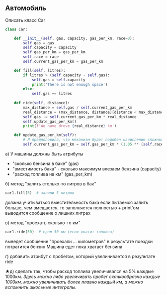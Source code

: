 ## Автомобиль

Описать класс Car
``` python
class Car:

    def __init__(self, gas, capacity, gas_per_km, race=0):
        self.gas = gas
        self.capacity = capacity
        self.gas_per_km = gas_per_km
        self.race = race
        self.current_gas_per_km = gas_per_km

    def fill(self, litres):
        if litres > (self.capacity - self.gas):
            self.gas = self.capacity
            print('There is not enough space')
        else:
            self.gas += litres
    
    def ride(self, distance):
        max_distance = self.gas / self.current_gas_per_km
        real_distance = (max_distance, distance)[distance < max_distance]
        self.gas -= self.current_gas_per_km * real_distance
        self.update_gas_per_km()
        print(f'We have drove {real_distance} km')

    def update_gas_per_km(self):
        # Я предположила, что механизм будет подобен начислению сложных процентов
        self.current_gas_per_km = self.gas_per_km * (1.05 ** (self.race / 1000))

```

а) У машины должны быть атрибуты
* "сколько бензина в баке" (gas)
* "вместимость бака" - сколько максимум влезаем бензина (capacity)
* "расход топлива на км" (gas_per_km)

б) метод "залить столько-то литров в бак"

``` python
car1.fill(5)  # залили 5 литров
```

должна учитываться вместительность бака
если пытаемся залить больше, чем вмещается, то заполняется полностью + print'ом выводится сообщение о лишних литрах

в) метод "проехать сколько-то км"

``` python
car1.ride(50)  # едем 50 км (если хватит топлива) 
```

выведет сообщение "проехали ... километров"
в результате поездки потратится бензин
Машина едет пока хватает бензина

г) добавить атрибут с пробегом, который увеличивается в результате ride

★д) сделать так, чтобы расход топлива увеличивался на 5% каждые 1000км.
*Здесь можно либо увеличивать пробег скачкообразно каждые 1000км, можно увеличивать более плавно каждый км, а можно вспомнить школьные интегралы.*
